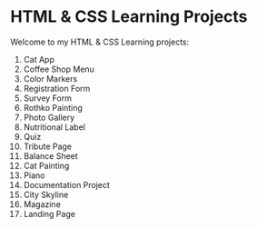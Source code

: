 # HTML & CSS Learning Projects
Welcome to my HTML & CSS Learning projects:

1. Cat App
2. Coffee Shop Menu
3. Color Markers
4. Registration Form
5. Survey Form
6. Rothko Painting
7. Photo Gallery
8. Nutritional Label
9. Quiz
10. Tribute Page
11. Balance Sheet
12. Cat Painting
13. Piano
14. Documentation Project
15. City Skyline
16. Magazine
17. Landing Page
